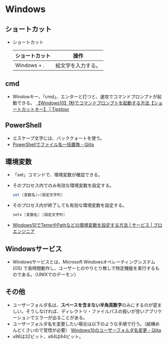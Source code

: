 # Windows

## ショートカット

- ショートカット

  | ショートカット | 操作               |
  | -------------- | ------------------ |
  | Windows + .    | 絵文字を入力する。 |

## cmd

- Windowキー、「cmd」、エンターと打つと、速攻でコマンドプロンプトが起動できる。
  [【Windows10】1秒でコマンドプロンプトを起動する方法【ショートカットキー】 | Tipstour](https://tipstour.net/windows10-command-prompt-shortcut)

## PowerShell

- エスケープ文字には、バッククォートを使う。
- [PowerShellでファイル名一括置換 - Qiita](https://qiita.com/hyakuson/items/9e8e239d4ba45b595486)

## 環境変数

- 「set」コマンドで、環境変数が確認できる。
- そのプロセス内でのみ有効な環境変数を設定する。

  ```powershell
  set [変数名]=[設定文字列]
  ```

- そのプロセス内が終了しても有効な環境変数を設定する。

  ```powershell
  setx [変数名] [設定文字列]
  ```

- [Windows10でTempやPathなどの環境変数を設定する方法 | サービス | プロエンジニア](https://proengineer.internous.co.jp/content/columnfeature/5205)

## Windowsサービス

- Windowsサービスとは、Microsoft Windowsオペレーティングシステム (OS) で長時間動作し、ユーザーとのやりとり無しで特定機能を実行するものである。（UNIXでのデーモン）

## その他

- ユーザーフォルダ名は、**スペースを含まない半角英数字**のみにするのが望ましい。そうしなければ、ディレクトリ・ファイルパスの扱いが甘いアプリケーションでエラーが出ることがある。
- ユーザーフォルダ名を変更したい場合は以下のような手順で行う。（結構めんどくさいので覚悟が必要）
  [Windows10のユーザーフォルダ名変更 - Qiita](https://qiita.com/aaaKUKIaaa/items/83d6234b69b0d958d3f1)
- x86は32ビット、x64は64ビット。
